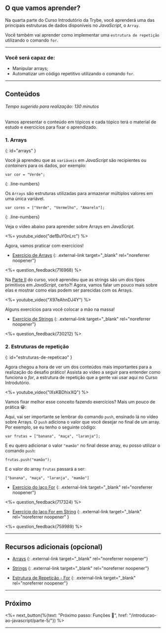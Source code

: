 ## O que vamos aprender?

Na quarta parte do Curso Introdutório da Trybe, você aprenderá uma das principais estruturas de dados disponíveis no _JavaScript_, o `Array`.

Você também vai aprender como implementar uma `estrutura de repetição` utilizando o comando `for`.

---

### Você será capaz de:

  * Manipular arrays;
  * Automatizar um código repetitivo utilizando o comando `for`.

---

## Conteúdos

###### Tempo sugerido para realização: 130 minutos

Vamos apresentar o conteúdo em tópicos e cada tópico terá o material de estudo e exercícios para fixar o aprendizado.

### 1. Arrays
{: id="arrays" }

Você já aprendeu que as `variáveis` em _JavaScript_ são recipientes ou _containers_ para os dados, por exemplo:

```language-javascript
var cor = "Verde";
```
{: .line-numbers}

Os `Arrays` são estruturas utilizadas para armazenar múltiplos valores em uma única variável.

```language-javascript
var cores = ["Verde", "Vermelho", "Amarelo"];
```
{: .line-numbers}

Veja o vídeo abaixo para aprender sobre Arrays em _JavaScript_.

<%= youtube_video("defBuY0nLrc") %>

Agora, vamos praticar com exercícios!

* [Exercício de Arrays](https://www.hackerrank.com/test/6rq668jq2ii/questions/b0ojn9lje49) {: .external-link target="_blank" rel="noreferrer noopener"}

<%= question_feedback(716968) %>

Na [Parte II](/introducao-ao-javascript/parte-2) do curso, você aprendeu que as strings são um dos tipos primitivos em *JavaScript*, certo?! Agora, vamos falar um pouco mais sobre elas e mostrar como elas podem ser parecidas com os Arrays.

<%= youtube_video("X97eAhnDJ4Y") %>

Alguns exercícios para você colocar a mão na massa!

* [Exercício de Strings](https://www.hackerrank.com/test/6rq668jq2ii/questions/bm4o89421kb) {: .external-link target="_blank" rel="noreferrer noopener"}

<%= question_feedback(730212) %>

### 2. Estruturas de repetição
{: id="estruturas-de-repeticao" }

Agora chegou a hora de ver um dos conteúdos mais importantes para a realização do desafio prático! Assista ao vídeo a seguir para entender como funciona o _for_, a estrutura de repetição que a gente vai usar aqui no Curso Introdutório.

<%= youtube_video("lXsKBDhixXQ") %>

Vamos fixar melhor esse conceito fazendo exercícios? Mais um pouco de prática 😁:

Aqui, vai ser importante se lembrar do comando `push`, ensinado lá no vídeo sobre Arrays. O `push` adiciona o valor que você desejar no final de um array. Por exemplo, se eu tenho o seguinte código:

```language-javascript
var frutas = ["banana", "maça", "laranja"];
```

E eu quero adicionar o valor `"mamão"` no final desse array, eu posso utilizar o comando `push`:

```language-javascript
frutas.push("mamão");
```

E o valor do array `frutas` passará a ser:

```language-javascript
["banana", "maça", "laranja", "mamão"]
```

* [Exercício do laço For](https://www.hackerrank.com/test/6rq668jq2ii/questions/f06crb0ol5c) {: .external-link target="_blank" rel="noreferrer noopener"}

<%= question_feedback(717324) %>

* [Exercício do laço For em String](https://www.hackerrank.com/test/6rq668jq2ii/questions/3i8pmoaojrc) {: .external-link target="_blank" rel="noreferrer noopener" }

<%= question_feedback(759989) %>

---

## Recursos adicionais (opcional)

* [Arrays](https://github.com/braziljs/eloquente-javascript/blob/master/chapters/04-estruturas-de-dados.md#estrutura-de-dados-objetos-e-array) {: .external-link target="_blank" rel="noreferrer noopener"}

* [Strings](https://github.com/braziljs/eloquente-javascript/blob/master/chapters/04-estruturas-de-dados.md#strings-e-suas-propriedades) {: .external-link target="_blank" rel="noreferrer noopener"}

* [Estrutura de Repetição - For](https://github.com/braziljs/eloquente-javascript/blob/master/chapters/02-estrutura-do-programa.md#loops-for) {: .external-link target="_blank" rel="noreferrer noopener"}
---

## Próximo

<%= next_button(%{text: "Próximo passo: Funções 🚀", href: "/introducao-ao-javascript/parte-5/"}) %>

---
